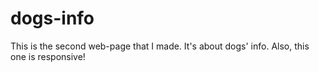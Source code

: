 # dogs-info
This is the second web-page that I made. It's about dogs' info. Also, this one is responsive!
